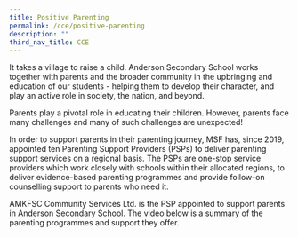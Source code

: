 ```yaml
---
title: Positive Parenting
permalink: /cce/positive-parenting
description: ""
third_nav_title: CCE
---
```


It takes a village to raise a child. Anderson Secondary School works together with parents and the broader community in the upbringing and education of our students - helping them to develop their character, and play an active role in society, the nation, and beyond.


Parents play a pivotal role in educating their children. However, parents face many challenges and many of such challenges are unexpected!

In order to support parents in their parenting journey, MSF has, since 2019, appointed ten Parenting Support Providers (PSPs) to deliver parenting support services on a regional basis. The PSPs are one-stop service providers which work closely with schools within their allocated regions, to deliver evidence-based parenting programmes and provide follow-on counselling support to parents who need it.


AMKFSC Community Services Ltd. is the PSP appointed to support parents in Anderson Secondary School. The video below is a summary of the parenting programmes and support they offer.